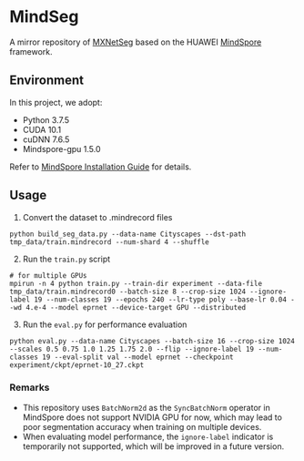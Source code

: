 # MindSeg

A mirror repository of [MXNetSeg](https://github.com/BebDong/MXNetSeg) based on the HUAWEI [MindSpore](https://www.mindspore.cn/en) framework.

## Environment

In this project, we adopt:

- Python 3.7.5
- CUDA 10.1
- cuDNN 7.6.5
- Mindspore-gpu 1.5.0

Refer to [MindSpore Installation Guide](https://www.mindspore.cn/install/en) for details.

## Usage

1. Convert the dataset to .mindrecord files

```shell
python build_seg_data.py --data-name Cityscapes --dst-path tmp_data/train.mindrecord --num-shard 4 --shuffle
```

2. Run the `train.py` script

```shell
# for multiple GPUs
mpirun -n 4 python train.py --train-dir experiment --data-file tmp_data/train.mindrecord0 --batch-size 8 --crop-size 1024 --ignore-label 19 --num-classes 19 --epochs 240 --lr-type poly --base-lr 0.04 --wd 4.e-4 --model eprnet --device-target GPU --distributed
```

3. Run the `eval.py` for performance evaluation

```shell
python eval.py --data-name Cityscapes --batch-size 16 --crop-size 1024 --scales 0.5 0.75 1.0 1.25 1.75 2.0 --flip --ignore-label 19 --num-classes 19 --eval-split val --model eprnet --checkpoint experiment/ckpt/eprnet-10_27.ckpt
```

### Remarks

- This repository uses `BatchNorm2d` as the `SyncBatchNorm` operator in MindSpore does not support NVIDIA GPU for now, which may lead to poor segmentation accuracy when training on multiple devices.
- When evaluating model performance, the `ignore-label` indicator is temporarily not supported, which will be improved in a future version.